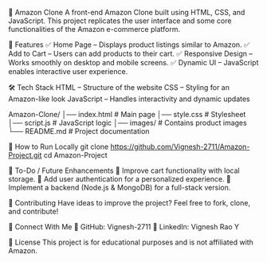 🛒 Amazon Clone
A front-end Amazon Clone built using HTML, CSS, and JavaScript. This project replicates the user interface and some core functionalities of the Amazon e-commerce platform.

🚀 Features
✅ Home Page – Displays product listings similar to Amazon.
✅ Add to Cart – Users can add products to their cart.
✅ Responsive Design – Works smoothly on desktop and mobile screens.
✅ Dynamic UI – JavaScript enables interactive user experience.

🛠️ Tech Stack
HTML – Structure of the website
CSS – Styling for an Amazon-like look
JavaScript – Handles interactivity and dynamic updates


Amazon-Clone/
│── index.html          # Main page
│── style.css           # Stylesheet
│── script.js           # JavaScript logic
│── images/             # Contains product images
└── README.md           # Project documentation


🎯 How to Run Locally
git clone https://github.com/Vignesh-2711/Amazon-Project.git
cd Amazon-Project


📌 To-Do / Future Enhancements
🔹 Improve cart functionality with local storage.
🔹 Add user authentication for a personalized experience.
🔹 Implement a backend (Node.js & MongoDB) for a full-stack version.


🤝 Contributing
Have ideas to improve the project? Feel free to fork, clone, and contribute!


🌟 Connect With Me
🔗 GitHub: Vignesh-2711
🔗 LinkedIn: Vignesh Rao Y



📜 License
This project is for educational purposes and is not affiliated with Amazon.


